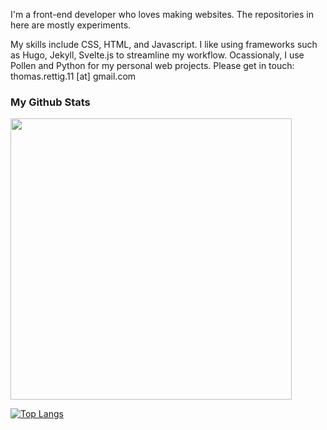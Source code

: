 I'm a front-end developer who loves making websites. The repositories in here are mostly experiments.

My skills include CSS, HTML, and Javascript. I like using frameworks such as Hugo, Jekyll, Svelte.js to streamline my workflow. Ocassionaly, I use Pollen and Python for my personal web projects. Please get in touch: thomas.rettig.11 [at] gmail.com
### My Github Stats
<img width="450px" src="https://github-readme-stats.vercel.app/api?username=thomasrettig&show_icons=true&include_all_commits=true&count_private=true&&hide=issues&theme=tokyonight&border_radius=6px"/>

[![Top Langs](https://github-readme-stats.vercel.app/api/top-langs/?username=thomasrettig&layout=compact)](https://github.com/anuraghazra/github-readme-stats)
